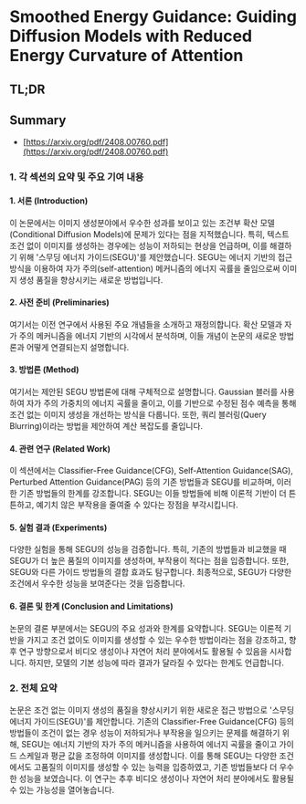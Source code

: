 # Smoothed Energy Guidance: Guiding Diffusion Models with Reduced Energy Curvature of Attention
## TL;DR
## Summary
- [https://arxiv.org/pdf/2408.00760.pdf](https://arxiv.org/pdf/2408.00760.pdf)

### 1. 각 섹션의 요약 및 주요 기여 내용 

#### 1. 서론 (Introduction)
이 논문에서는 이미지 생성분야에서 우수한 성과를 보이고 있는 조건부 확산 모델(Conditional Diffusion Models)에 문제가 있다는 점을 지적했습니다. 특히, 텍스트 조건 없이 이미지를 생성하는 경우에는 성능이 저하되는 현상을 언급하며, 이를 해결하기 위해 '스무딩 에너지 가이드(SEGU)'를 제안했습니다. SEGU는 에너지 기반의 접근 방식을 이용하여 자가 주의(self-attention) 메커니즘의 에너지 곡률을 줄임으로써 이미지 생성 품질을 향상시키는 새로운 방법입니다.

#### 2. 사전 준비 (Preliminaries)
여기서는 이전 연구에서 사용된 주요 개념들을 소개하고 재정의합니다. 확산 모델과 자가 주의 메커니즘을 에너지 기반의 시각에서 분석하며, 이들 개념이 논문의 새로운 방법론과 어떻게 연결되는지 설명합니다.

#### 3. 방법론 (Method)
여기서는 제안된 SEGU 방법론에 대해 구체적으로 설명합니다. Gaussian 블러를 사용하여 자가 주의 가중치의 에너지 곡률을 줄이고, 이를 기반으로 수정된 점수 예측을 통해 조건 없는 이미지 생성을 개선하는 방식을 다룹니다. 또한, 쿼리 블러링(Query Blurring)이라는 방법을 제안하여 계산 복잡도를 줄입니다.

#### 4. 관련 연구 (Related Work)
이 섹션에서는 Classifier-Free Guidance(CFG), Self-Attention Guidance(SAG), Perturbed Attention Guidance(PAG) 등의 기존 방법들과 SEGU를 비교하며, 이러한 기존 방법들의 한계를 강조합니다. SEGU는 이들 방법들에 비해 이론적 기반이 더 튼튼하고, 예기치 않은 부작용을 줄여줄 수 있다는 장점을 부각시킵니다.

#### 5. 실험 결과 (Experiments)
다양한 실험을 통해 SEGU의 성능을 검증합니다. 특히, 기존의 방법들과 비교했을 때 SEGU가 더 높은 품질의 이미지를 생성하며, 부작용이 적다는 점을 입증합니다. 또한, SEGU와 다른 가이드 방법들의 결합 효과도 탐구합니다. 최종적으로, SEGU가 다양한 조건에서 우수한 성능을 보여준다는 것을 입증합니다.

#### 6. 결론 및 한계 (Conclusion and Limitations)
논문의 결론 부분에서는 SEGU의 주요 성과와 한계를 요약합니다. SEGU는 이론적 기반을 가지고 조건 없이도 이미지를 생성할 수 있는 우수한 방법이라는 점을 강조하고, 향후 연구 방향으로서 비디오 생성이나 자연어 처리 분야에서도 활용될 수 있음을 시사합니다. 하지만, 모델의 기본 성능에 따라 결과가 달라질 수 있다는 한계도 언급합니다.

### 2. 전체 요약
논문은 조건 없는 이미지 생성의 품질을 향상시키기 위한 새로운 접근 방법으로 '스무딩 에너지 가이드(SEGU)'를 제안합니다. 기존의 Classifier-Free Guidance(CFG) 등의 방법들이 조건이 없는 경우 성능이 저하되거나 부작용을 일으키는 문제를 해결하기 위해, SEGU는 에너지 기반의 자가 주의 메커니즘을 사용하여 에너지 곡률을 줄이고 가이드 스케일과 평균 값을 조정하여 이미지를 생성합니다. 이를 통해 SEGU는 다양한 조건에서도 고품질의 이미지를 생성할 수 있는 능력을 입증하였고, 기존 방법들보다 더 우수한 성능을 보였습니다. 이 연구는 추후 비디오 생성이나 자연어 처리 분야에서도 활용될 수 있는 가능성을 열어놓습니다.